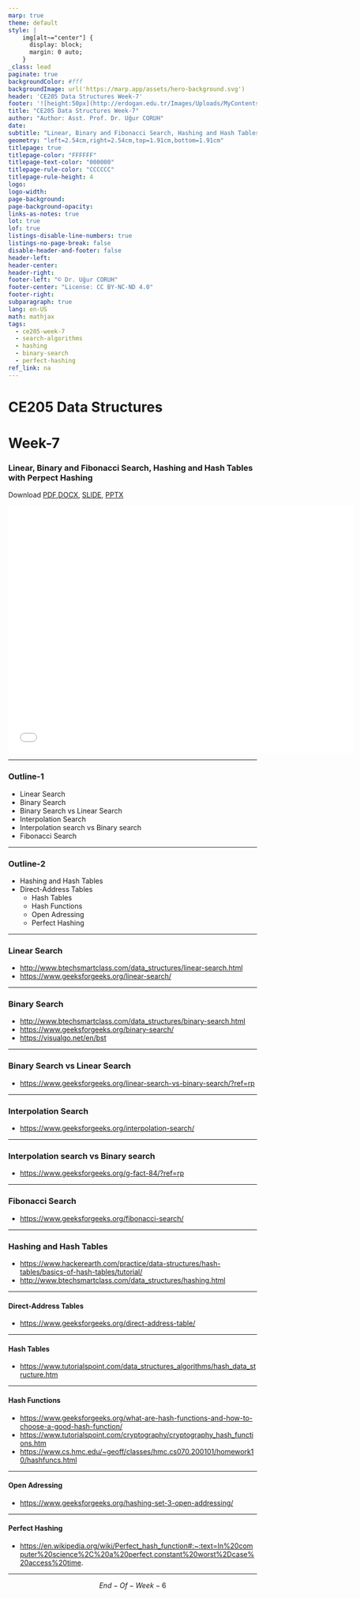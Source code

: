 ```yaml
---
marp: true
theme: default
style: |
    img[alt~="center"] {
      display: block;
      margin: 0 auto;
    }
_class: lead
paginate: true
backgroundColor: #fff
backgroundImage: url('https://marp.app/assets/hero-background.svg')
header: 'CE205 Data Structures Week-7'
footer: '![height:50px](http://erdogan.edu.tr/Images/Uploads/MyContents/L_379-20170718142719217230.jpg) RTEU CE205 Week-7'
title: "CE205 Data Structures Week-7"
author: "Author: Asst. Prof. Dr. Uğur CORUH"
date:
subtitle: "Linear, Binary and Fibonacci Search, Hashing and Hash Tables with Perpect Hashing"
geometry: "left=2.54cm,right=2.54cm,top=1.91cm,bottom=1.91cm"
titlepage: true
titlepage-color: "FFFFFF"
titlepage-text-color: "000000"
titlepage-rule-color: "CCCCCC"
titlepage-rule-height: 4
logo:
logo-width:
page-background:
page-background-opacity:
links-as-notes: true
lot: true
lof: true
listings-disable-line-numbers: true
listings-no-page-break: false
disable-header-and-footer: false
header-left:
header-center:
header-right:
footer-left: "© Dr. Uğur CORUH"
footer-center: "License: CC BY-NC-ND 4.0"
footer-right:
subparagraph: true
lang: en-US 
math: mathjax
tags:
  - ce205-week-7
  - search-algorithms
  - hashing
  - binary-search
  - perfect-hashing
ref_link: na
---
```


<!-- _backgroundColor: aquq -->

<!-- _color: orange -->

<!-- paginate: false -->

# CE205 Data Structures

# Week-7

### Linear, Binary and Fibonacci Search, Hashing and Hash Tables with Perpect Hashing


Download [PDF](pandoc_ce205-week-7-search-hashing.en_doc.pdf),[DOCX](pandoc_ce205-week-7-search-hashing.en_word.docx), [SLIDE](ce205-week-7-search-hashing.en_slide.pdf), [PPTX](ce205-week-7-search-hashing.en_slide.pptx)

<iframe width=700, height=500 frameBorder=0 src="../ce205-week-7-search-hashing.en_slide.html"></iframe>

---

<!-- paginate: true -->

### Outline-1

- Linear Search
- Binary Search
- Binary Search vs Linear Search
- Interpolation Search
- Interpolation search vs Binary search
- Fibonacci Search

---

### Outline-2

- Hashing and Hash Tables
- Direct-Address Tables
  - Hash Tables
  - Hash Functions
  - Open Adressing
  - Perfect Hashing

---

### Linear Search

- http://www.btechsmartclass.com/data_structures/linear-search.html 
- https://www.geeksforgeeks.org/linear-search/ 

---

### Binary Search

- http://www.btechsmartclass.com/data_structures/binary-search.html 
- https://www.geeksforgeeks.org/binary-search/ 
- https://visualgo.net/en/bst 

---

### Binary Search vs Linear Search

- https://www.geeksforgeeks.org/linear-search-vs-binary-search/?ref=rp 

---

### Interpolation Search

- https://www.geeksforgeeks.org/interpolation-search/ 

---

### Interpolation search vs Binary search

- https://www.geeksforgeeks.org/g-fact-84/?ref=rp 

---

### Fibonacci Search
- https://www.geeksforgeeks.org/fibonacci-search/ 

---

### Hashing and Hash Tables

- https://www.hackerearth.com/practice/data-structures/hash-tables/basics-of-hash-tables/tutorial/ 
- http://www.btechsmartclass.com/data_structures/hashing.html

---

#### Direct-Address Tables

- https://www.geeksforgeeks.org/direct-address-table/ 

---

#### Hash Tables

- https://www.tutorialspoint.com/data_structures_algorithms/hash_data_structure.htm 

---

#### Hash Functions

- https://www.geeksforgeeks.org/what-are-hash-functions-and-how-to-choose-a-good-hash-function/ 
- https://www.tutorialspoint.com/cryptography/cryptography_hash_functions.htm 
- https://www.cs.hmc.edu/~geoff/classes/hmc.cs070.200101/homework10/hashfuncs.html 

---

#### Open Adressing

- https://www.geeksforgeeks.org/hashing-set-3-open-addressing/ 

---

#### Perfect Hashing

- https://en.wikipedia.org/wiki/Perfect_hash_function#:~:text=In%20computer%20science%2C%20a%20perfect,constant%20worst%2Dcase%20access%20time.

---

$$
End-Of-Week-6
$$
